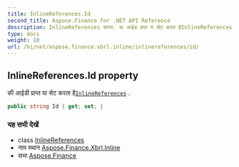 ```yaml
---
title: InlineReferences.Id
second_title: Aspose.Finance for .NET API Reference
description: InlineReferences संपत्त. क आईड प्रप्त य सेट करत हैInlineReferences .
type: docs
weight: 10
url: /hi/net/aspose.finance.xbrl.inline/inlinereferences/id/
---
```

## InlineReferences.Id property

की आईडी प्राप्त या सेट करता है[`InlineReferences`](../) .

```csharp
public string Id { get; set; }
```

### यह सभी देखें

* class [InlineReferences](../)
* नाम स्थान [Aspose.Finance.Xbrl.Inline](../../inlinereferences/)
* सभा [Aspose.Finance](../../../)


